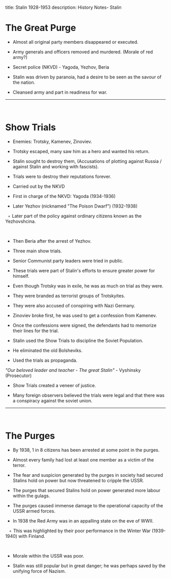title: Stalin 1928-1953
description: History Notes- Stalin

# The Great Purge

- Almost all original party members disappeared or executed.&nbsp;

- Army generals and officers removed and murdered. (Morale of red army?)&nbsp;

- Secret police (NKVD) - Yagoda, Yezhov, Beria&nbsp;

- Stalin was driven by paranoia, had a desire to be seen as the savour of the nation.&nbsp;

- Cleansed army and part in readiness for war.&nbsp;

---
&nbsp;
# Show Trials

- Enemies:
Trotsky, Kamenev, Zinoviev.&nbsp;

- Trotsky escaped, many saw him as a hero and wanted his return.&nbsp;

- Stalin sought to destroy them, (Accusations of plotting against Russia / against Stalin and working with fascists).&nbsp;

- Trials were to destroy their reputations forever.&nbsp;

- Carried out by the NKVD&nbsp;

- First in charge of the NKVD: Yagoda (1934-1936)&nbsp;

- Later Yezhov (nicknamed "The Poison Dwarf") (1932-1938)&nbsp;

&nbsp;&nbsp;◦  Later part of the policy against ordinary citizens known as the Yezhovshcina.&nbsp;
&nbsp;

&nbsp;

- Then Beria after the arrest of Yezhov.&nbsp;

- Three main show trials.&nbsp;

- Senior Communist party leaders were tried in public.&nbsp;

- These trials were part of Stalin's efforts to ensure greater power for himself.&nbsp;

- Even though Trotsky was in exile, he was as much on trial as they were.&nbsp;

- They were branded as terrorist groups of Trotskyites.&nbsp;

- They were also accused of conspiring with Nazi Germany.&nbsp;

- Zinoviev broke first, he was used to get a confession from Kamenev.&nbsp;

- Once the confessions were signed, the defendants had to memorize their lines for the trial.&nbsp;

- Stalin used the Show Trials to discipline the Soviet Population.&nbsp;

- He eliminated the old Bolsheviks.&nbsp;

- Used the trials as propaganda.&nbsp;

*"Our beloved leader and teacher - The great Stalin"* - Vyshinsky (Prosecutor)&nbsp;

- Show Trials created a veneer of justice.&nbsp;

- Many foreign observers believed the trials were legal and that there was a conspiracy against the soviet union.&nbsp;

---
&nbsp;
# The Purges

- By 1938, 1 in 8 citizens has been arrested at some point in the purges. &nbsp;

- Almost every family had lost at least one member as a victim of the terror. &nbsp;

- The fear and suspicion generated by the purges in society had secured Stalins hold on power but now threatened to cripple the USSR.&nbsp;

- The purges that secured Stalins hold on power generated more labour within the gulags.&nbsp;

- The purges caused immense damage to the operational capacity of the USSR armed forces.&nbsp;

- In 1938 the Red Army was in an appalling state on the eve of WWII.&nbsp;

&nbsp;&nbsp; ◦  This was highlighted by their poor performance in the Winter War (1939-1940) with Finland.&nbsp;
&nbsp;

&nbsp;

- Morale within the USSR was poor.&nbsp;

- Stalin was still popular but in great danger; he was perhaps saved by the unifying force of Nazism.&nbsp;
